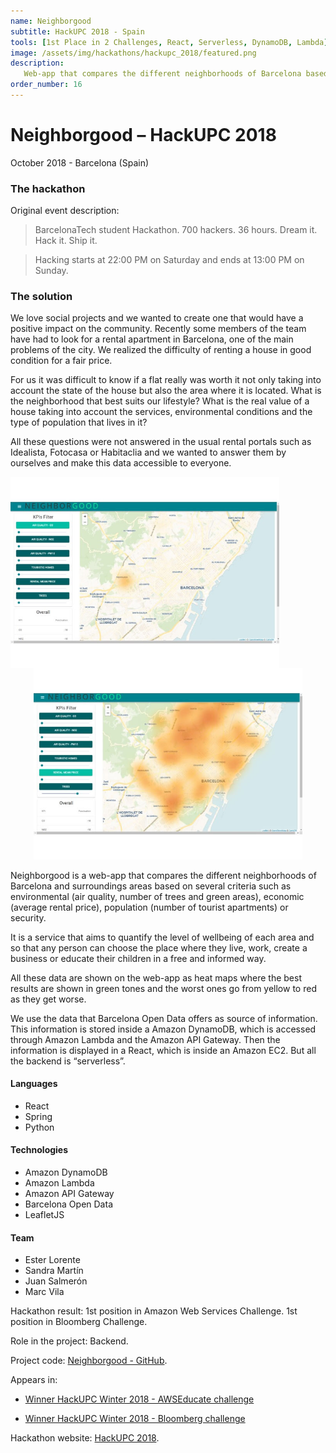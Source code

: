 ```yaml
---
name: Neighborgood
subtitle: HackUPC 2018 - Spain
tools: [1st Place in 2 Challenges, React, Serverless, DynamoDB, Lambda]
image: /assets/img/hackathons/hackupc_2018/featured.png
description:
   Web-app that compares the different neighborhoods of Barcelona based on different criteria (environment, economic, population, security).
order_number: 16
---
```


# Neighborgood – HackUPC 2018

October 2018 - Barcelona (Spain)

### The hackathon

Original event description:

> BarcelonaTech student Hackathon. 700 hackers. 36 hours. Dream it. Hack it. Ship it.

> Hacking starts at 22:00 PM on Saturday and ends at 13:00 PM on Sunday.

### The solution

We love social projects and we wanted to create one that would have a positive impact on the community. Recently some members of the team have had to look for a rental apartment in Barcelona, one of the main problems of the city. We realized the difficulty of renting a house in good condition for a fair price.

For us it was difficult to know if a flat really was worth it not only taking into account the state of the house but also the area where it is located. What is the neighborhood that best suits our lifestyle? What is the real value of a house taking into account the services, environmental conditions and the type of population that lives in it?

All these questions were not answered in the usual rental portals such as Idealista, Fotocasa or Habitaclia and we wanted to answer them by ourselves and make this data accessible to everyone.

<div style="text-align: center;">
<img style="margin: 0 !important; float: left" src="/assets/img/hackathons/hackupc_2018/screen1.jpg" width="430"/>
<img style="margin: 0 !important; display: inline" src="/assets/img/hackathons/hackupc_2018/screen2.jpg" width="430"/>
</div>

Neighborgood is a web-app that compares the different neighborhoods of Barcelona and surroundings areas based on several criteria such as environmental (air quality, number of trees and green areas), economic (average rental price), population (number of tourist apartments) or security.

It is a service that aims to quantify the level of wellbeing of each area and so that any person can choose the place where they live, work, create a business or educate their children in a free and informed way.

All these data are shown on the web-app as heat maps where the best results are shown in green tones and the worst ones go from yellow to red as they get worse.

We use the data that Barcelona Open Data offers as source of information. This information is stored inside a Amazon DynamoDB, which is accessed through Amazon Lambda and the Amazon API Gateway. Then the information is displayed in a React, which is inside an Amazon EC2. But all the backend is “serverless”.

#### Languages

- React
- Spring
- Python

#### Technologies

- Amazon DynamoDB
- Amazon Lambda
- Amazon API Gateway
- Barcelona Open Data
- LeafletJS

#### Team

- Ester Lorente
- Sandra Martín
- Juan Salmerón
- Marc Vila

Hackathon result: 1st position in Amazon Web Services Challenge. 1st position in Bloomberg Challenge.

Role in the project: Backend.

Project code: [Neighborgood - GitHub](https://github.com/elorenteg/HackUPC2018).

Appears in:

- [Winner HackUPC Winter 2018 - AWSEducate challenge](https://devpost.com/software/neighborgood)

- [Winner HackUPC Winter 2018 - Bloomberg challenge](https://devpost.com/software/neighborgood)

Hackathon website: [HackUPC 2018](https://2018.hackupc.com/).
